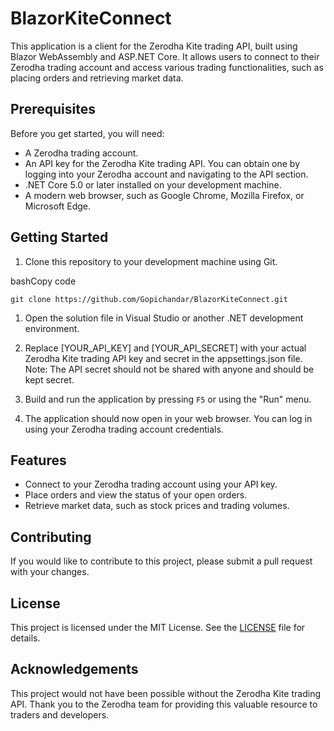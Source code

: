 BlazorKiteConnect
===============================

This application is a client for the Zerodha Kite trading API, built using Blazor WebAssembly and ASP.NET Core. It allows users to connect to their Zerodha trading account and access various trading functionalities, such as placing orders and retrieving market data.

Prerequisites
-------------

Before you get started, you will need:

-   A Zerodha trading account.
-   An API key for the Zerodha Kite trading API. You can obtain one by logging into your Zerodha account and navigating to the API section.
-   .NET Core 5.0 or later installed on your development machine.
-   A modern web browser, such as Google Chrome, Mozilla Firefox, or Microsoft Edge.

Getting Started
---------------

1.  Clone this repository to your development machine using Git.

bashCopy code

`git clone https://github.com/Gopichandar/BlazorKiteConnect.git`

1.  Open the solution file in Visual Studio or another .NET development environment.

2.  Replace [YOUR_API_KEY] and [YOUR_API_SECRET] with your actual Zerodha Kite trading API key and secret in the appsettings.json file. Note: The API secret should not be shared with anyone and should be kept secret.

3.  Build and run the application by pressing `F5` or using the "Run" menu.

4.  The application should now open in your web browser. You can log in using your Zerodha trading account credentials.

Features
--------

-   Connect to your Zerodha trading account using your API key.
-   Place orders and view the status of your open orders.
-   Retrieve market data, such as stock prices and trading volumes.

Contributing
------------

If you would like to contribute to this project, please submit a pull request with your changes.

License
-------

This project is licensed under the MIT License. See the [LICENSE](https://chat.openai.com/LICENSE) file for details.

Acknowledgements
----------------

This project would not have been possible without the Zerodha Kite trading API. Thank you to the Zerodha team for providing this valuable resource to traders and developers.
